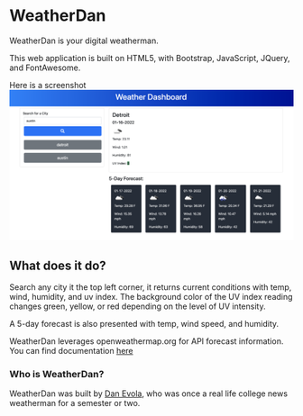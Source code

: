 # WeatherDan

WeatherDan is your digital weatherman.

This web application is built on HTML5, with Bootstrap, JavaScript, JQuery, and FontAwesome. 

Here is a screenshot
![screenshot of weatherdan](./assets/images/weatherdan.png)

## What does it do?
Search any city it the top left corner, it returns current conditions with temp, wind, humidity, and uv index. The background color of the UV index reading changes green, yellow, or red depending on the level of UV intensity.

A 5-day forecast is also presented with temp, wind speed, and humidity. 

WeatherDan leverages openweathermap.org for API forecast information. You can find documentation [here](http://openweathermap.org/)

### Who is WeatherDan?
WeatherDan was built by [Dan Evola](http://dmevola.github.io/portfolio/), who was once a real life college news weatherman for a semester or two. 